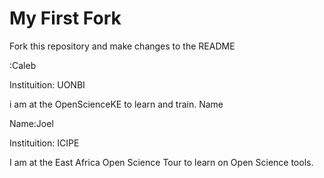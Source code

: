 # My First Fork
Fork this repository and make changes to the README

:Caleb

Instituition: UONBI

i am at the OpenScienceKE to learn and train.
Name



Name:Joel

Instituition: ICIPE

I am at the East Africa Open Science Tour to learn on Open Science tools.
